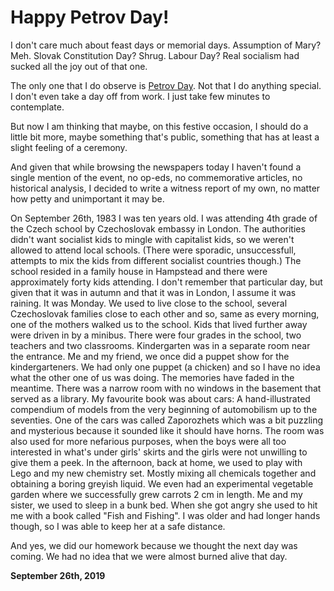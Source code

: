 # Happy Petrov Day!

I don't care much about feast days or memorial days. Assumption of Mary? Meh. Slovak Constitution Day? Shrug. Labour Day? Real socialism had sucked all the joy out of that one.

The only one that I do observe is [Petrov Day](https://en.wikipedia.org/wiki/1983_Soviet_nuclear_false_alarm_incident#Incident). Not that I do anything special. I don't even take a day off from work. I just take few minutes to contemplate.

But now I am thinking that maybe, on this festive occasion, I should do a little bit more, maybe something that's public, something that has at least a slight feeling of a ceremony.

And given that while browsing the newspapers today I haven't found a single mention of the event, no op-eds, no commemorative articles, no historical analysis, I decided to write a witness report of my own, no matter how petty and unimportant it may be.

On September 26th, 1983 I was ten years old. I was attending 4th grade of the Czech school by Czechoslovak embassy in London. The authorities didn't want socialist kids to mingle with capitalist kids, so we weren't allowed to attend local schools. (There were sporadic, unsuccessfull, attempts to mix the kids from different socialist countries though.) The school resided in a family house in Hampstead and there were approximately forty kids attending. I don't remember that particular day, but given that it was in autumn and that it was in London, I assume it was raining. It was Monday. We used to live close to the school, several Czechoslovak families close to each other and so, same as every morning, one of the mothers walked us to the school. Kids that lived further away were driven in by a minibus. There were four grades in the school, two teachers and two classrooms. Kindergarten was in a separate room near the entrance. Me and my friend, we once did a puppet show for the kindergarteners. We had only one puppet (a chicken) and so I have no idea what the other one of us was doing. The memories have faded in the meantime. There was a narrow room with no windows in the basement that served as a library. My favourite book was about cars: A hand-illustrated compendium of models from the very beginning of automobilism up to the seventies. One of the cars was called Zaporozhets which was a bit puzzling and mysterious because it sounded like it should have horns. The room was also used for more nefarious purposes, when the boys were all too interested in what's under girls' skirts and the girls were not unwilling to give them a peek. In the afternoon, back at home, we used to play with Lego and my new chemistry set. Mostly mixing all chemicals together and obtaining a boring greyish liquid. We even had an experimental vegetable garden where we successfully grew carrots 2 cm in length. Me and my sister, we used to sleep in a bunk bed. When she got angry she used to hit me with a book called "Fish and Fishing". I was older and had longer hands though, so I was able to keep her at a safe distance.

And yes, we did our homework because we thought the next day was coming. We had no idea that we were almost burned alive that day.

**September 26th, 2019**